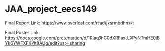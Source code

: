 # JAA_project_eecs149



Final Report Link:
https://www.overleaf.com/read/jxsrmbdhnskt


Final Poster Link:
https://docs.google.com/presentation/d/1RIaq3hC0dXRFaxJ_XPyNTmHE0jBYk6YWFXFKVlt8AUg/edit?usp=sharing
